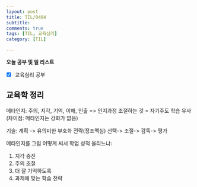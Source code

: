 ```yaml
---
layout: post
title: TIL/0404
subtitle: 
comments: true
tags: [TIL, 교육심리]
category: [TIL]

---
```

**오늘 공부 및  일 리스트**

 - [x] 교육심리 공부

## 교육학 정리

메타인지: 주의, 지각, 기억, 이해, 인출 => 인지과정 조절하는 것  = 자기주도 학습 유사(차이점: 메타인지는 강화가 없음) 

기술: 계획 -> 유의미한 부호화 전략(정조맥심) 선택-> 조절-> 감독-> 평가

메타인지를 그럼 어떻게 써서 학업 성적 올리느냐: 

1) 지각 증진
2) 주의 조절 
3) 더 잘 기억하도록
4) 과제에 맞는 학습 전략
